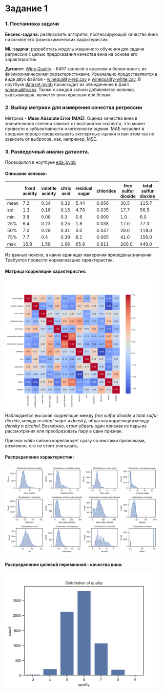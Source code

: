 # Задание 1

### 1. Постановка задачи

**Бизнес-задача:** реализовать алгоритм, прогнозирующий качество вина на основе его физикохимических характеристик.

**ML-задача:** разработать модель машинного обучения для задачи регрессии с целью предсказания качества вина на основе его характеристик.

**Датасет:** [Wine Quality](https://archive.ics.uci.edu/dataset/186/wine+quality) - 6497 записей о красном и белом вине с их физикохимическими характеристиками. Изначально предоставляется в виде двух файлов - [winequality-red.csv](datasets/winequality-red.csv) и [winequality-white.csv](datasets/winequality-white.csv). В ноутбуке [dataset.ipynb](dataset.ipynb) происходит их объединение в файл [winequality.csv](datasets/winequality.csv). Также к каждой записи добавляется колонка, указывающая, является вино красным или белым.

### 2. Выбор метрики для измерения качества регрессии

Метрика - **Mean Absolute Error (MAE)**. Оценка качества вина в значительной степени зависит от восприятия эксперта, что может привести к субъективности и неточности оценок. MAE позволит в среднем хорошо предсказывать экспертные оценки и при этом так не зависеть от выбросов, как, например, MSE.

### 3. Разведочный анализ датасета.

Проводился в ноутбуке [eda.ipynb](eda.ipynb)

#### Описание колонок:

||fixed acidity     |volatile acidity   |citric acid        |residual sugar   |chlorides          |free sulfur dioxide|total sulfur dioxide|density              |pH                 |sulphates          |alcohol           |quality           |
|------|------------------|-------------------|-------------------|-----------------|-------------------|-------------------|--------------------|---------------------|-------------------|-------------------|------------------|------------------|
|mean  |7.2 |0.34 |0.32 |5.44|0.056|30.5 |115.7   |0.99470   |3.22 |0.53 |10.5|5.8 |
|std   |1.3|0.16|0.15|4.76|0.035|17.7   |56.5  |0.00300|0.16|0.15|1.2|0.9|
|min   |3.8               |0.08               |0.0                |0.6              |0.009              |1.0                |6.0                 |0.98711              |2.72               |0.22               |8.0               |3.0               |
|25%   |6.4               |0.23               |0.25               |1.8              |0.038              |17.0               |77.0                |0.99234              |3.11               |0.43               |9.5              |5.0               |
|50%   |7.0               |0.29               |0.31               |3.0              |0.047              |29.0               |118.0               |0.99489              |3.21               |0.51               |10.3               |6.0               |
|75%   |7.7               |0.4                |0.39               |8.1              |0.065              |41.0               |156.0               |0.99699              |3.32               |0.6                |11.3               |6.0               |
|max   |15.9              |1.58               |1.66               |65.8             |0.611              |289.0              |440.0               |1.03898              |4.01               |2.0                |14.9             |9.0               |

Из данных неясно, в каких единицах измерения приведены значения. Требуется провести нормализацию характеристик.

#### Матрица корреляции характеристик:

![Матрица корреляции характеристик](plots/corr_matrix.png)

Наблюдается высокая корреляция между *free sulfur dioxide* и *total sulfur dioxide*, между *residual sugar* и *density*, обратная корреляция между *density* и *alcohol*. Возможно, стоит убрать один признак из пары из рассмотрения или преобразовать пару в один признак.

Признак *white* сильно кореллирует сразу со многими признаками, возможно, его не стоит учитывать.

#### Распределение характеристик:

![Распределение характеристик](plots/feature_distribution.png)

#### Распределение целевой переменной - качества вина:

![Распределение качества](plots/quality_distribution.png)